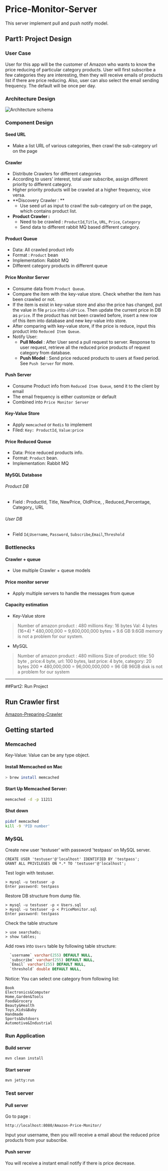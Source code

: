 # Price-Monitor-Server
This server implement pull and push notify model.
## Part1: Project Design
### User Case
User for this app will be the customer of Amazon who wants to know the price reducing of particular category products. User will first subscribe a few categories they are interesting, then they will receive emails of products list if there are price reducing. Also, user can also select the email sending frequency. The default will be once per day. 

### Architecture Design
![Architecture schema](https://github.com/xiayank/Price-Monitor-Server/blob/master/src/main/resources/Architecture.png)


###  Component Design
#### Seed URL
- Make a list URL of various categories, then crawl the sub-category url on the page

#### Crawler

- Distribute Crawlers for different categories
- According to users' interest, total user subscribe, assign different priority to different category. 
- Higher priority products will be crawled at a higher frequency, vice versa. 
- **Discovery Crawler : ** 
	- Use seed url as input to crawl the sub-category url on the page, which contains product list.
- **Product Crawler :**
	- Need to be crawled : `ProductId`,`Title`, `URL`, `Price`, `Category`
	- Send data to different rabbit MQ based different category.

#### Product Queue
- Data:  All crawled product info
- Format : `Product` bean
- Implementation:  Rabbit MQ
- Different category products in different queue

#### Price Monitor Server
- Consume data from `Product Queue`.
- Compare the item with the key-value store. Check whether the item has been crawled or not. 
- If the item is exist in key-value store and also the price has changed, put the value in file `price` into `oldPrice`. Then update the current price in DB as `price`. If the product has not been crawled before, insert a new row of this item into database and new key-value into store.
- After comparing with key-value store, if the price is reduce, input this product into `Reduced Item Queue`.
- Notify User:
	- **Pull Model** : After User send a pull request to server. Response to user request, retrieve all the reduced price products of request category from database.
	- **Push Model** :  Send price reduced products to users at fixed period. See `Push Server` for more.

#### Push Server
- Consume Product info from `Reduced Item Queue`, send it to the client by email
- The email frequency is either customize or default
- Combined into `Price Monitor Server`

#### Key-Value Store
- Apply `memcached` or `Redis` to implement
- Filed: `Key: ProductId`, `Value:price`

#### Price Reduced  Queue
- Data: Price reduced products info.
- Format:   `Product` bean.
- Implementation:  Rabbit MQ

#### MySQL Database
###### Product DB
- Field : ProductId, Title, NewPrice, OldPrice, , Reduced_Percentage, Category,, URL

###### User DB
-	Field `Id`,`Username`, `Password`, `Subscribe`,`Email`,`Threshold`




### Bottlenecks
#### Crawler + queue
- Use multiple Crawler + queue models

#### Price monitor server
- Apply multiple servers to handle the messages from queue

#### Capacity estimation
- Key-Value store
> Number of amazon product : 480 millions
> Key: 16 bytes
> Val: 4 bytes
> (16+4) * 480,000,000 = 9,600,000,000 bytes = 9.6 GB
> 9.6GB memory is not a problem for our system.

- MySQL
> Number of amazon product : 480 millions
> Size of product: title: 50 byte , price:4 byte, url: 100 bytes, last price: 4 byte, category: 20 bytes
> 200 * 480,000,000 = 96,000,000,000 = 96 GB
> 96GB disk is not a problem for our system

----
##Part2: Run Project
## Run Crawler first
[Amazon-Preparing-Crawler](https://github.com/xiayank/Amazon-Preparing-Crawler)
## Getting started

### Memcached
Key-Value: Value can be any type object.

#### Install Memcached on Mac
```bash
> brew install memcached
```

#### Start Up Memcached Server: 
```bash
memcached -d -p 11211
```
#### Shut down
```bash
pidof memcached
kill -9 'PID number'
```

### MySQL

Create new user 'testuser' with password 'testpass' on MySQL server.
```
CREATE USER 'testuser'@'localhost' IDENTIFIED BY 'testpass';
GRANT ALL PRIVILEGES ON *.* TO 'testuser'@'localhost';
```
Test login with testuser.
```
> mysql -u testuser -p
Enter password: testpass
```
Restore DB structure from dump file.
```
> mysql -u testuser -p < Users.sql
> mysql -u testuser -p < PriceMonitor.sql
Enter password: testpass
```
Check the table structure
```
> use searchads;
> show tables;
```
Add rows into `Users` table by following table structure:
```sql
  `username` varchar(255) DEFAULT NULL,
  `subscribe` varchar(255) DEFAULT NULL,
  `Email` varchar(255) DEFAULT NULL,
  `threshold` double DEFAULT NULL,
```
Notice: You can select one category from following list:
```text
Book
Electronics&Computer
Home,Garden&Tools
Food&Grocery
Beauty&Health
Toys,Kids&Baby
Handmade
Sports&Outdoors
Automotive&Industrial
```




### Run Application

#### Build server
```bash
mvn clean install
```
#### Start server
```bash
mvn jetty:run
```

### Test server
#### Pull server 
Go to page :
```
http://localhost:8080/Amazon-Price-Monitor/
```
Input your username, then you will receive a email about the reduced price products from your subscribe.

#### Push server
You will receive a instant email notify if there is price decrease. 
